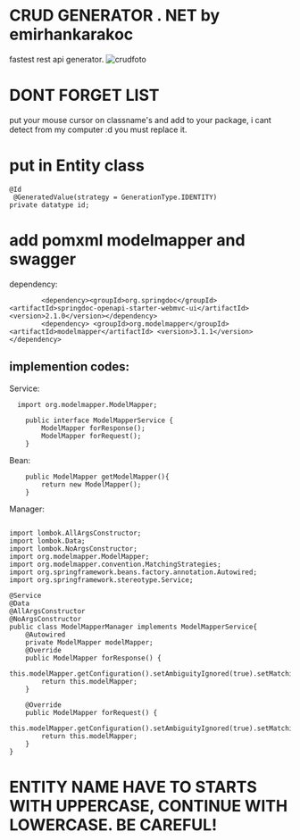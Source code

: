 # CRUD GENERATOR . NET by emirhankarakoc
fastest rest api generator.
![crudfoto](https://github.com/emirhankarakoc/crudgenerator/assets/101813995/1002c19e-dfbd-48dd-8782-b41a581f1af1)

# DONT FORGET LIST
put your mouse cursor on classname's and add to your package, i cant detect from my computer :d you must replace it.

# put in Entity class
```
@Id
 @GeneratedValue(strategy = GenerationType.IDENTITY)
private datatype id;
```


# add pomxml modelmapper and swagger
dependency:
```
		<dependency><groupId>org.springdoc</groupId><artifactId>springdoc-openapi-starter-webmvc-ui</artifactId><version>2.1.0</version></dependency>
		<dependency> <groupId>org.modelmapper</groupId><artifactId>modelmapper</artifactId> <version>3.1.1</version> </dependency>
```

## implemention codes:
Service:
```
  import org.modelmapper.ModelMapper;

    public interface ModelMapperService {
        ModelMapper forResponse();
        ModelMapper forRequest();
    }
```
Bean:
```
	public ModelMapper getModelMapper(){
		return new ModelMapper();
	}
````
Manager:
```

import lombok.AllArgsConstructor;
import lombok.Data;
import lombok.NoArgsConstructor;
import org.modelmapper.ModelMapper;
import org.modelmapper.convention.MatchingStrategies;
import org.springframework.beans.factory.annotation.Autowired;
import org.springframework.stereotype.Service;

@Service
@Data
@AllArgsConstructor
@NoArgsConstructor
public class ModelMapperManager implements ModelMapperService{
    @Autowired
    private ModelMapper modelMapper;
    @Override
    public ModelMapper forResponse() {
        this.modelMapper.getConfiguration().setAmbiguityIgnored(true).setMatchingStrategy(MatchingStrategies.LOOSE);
        return this.modelMapper;
    }

    @Override
    public ModelMapper forRequest() {
        this.modelMapper.getConfiguration().setAmbiguityIgnored(true).setMatchingStrategy(MatchingStrategies.STANDARD);
        return this.modelMapper;
    }
}
```
# ENTITY NAME HAVE TO STARTS WITH UPPERCASE, CONTINUE WITH LOWERCASE. BE CAREFUL!
